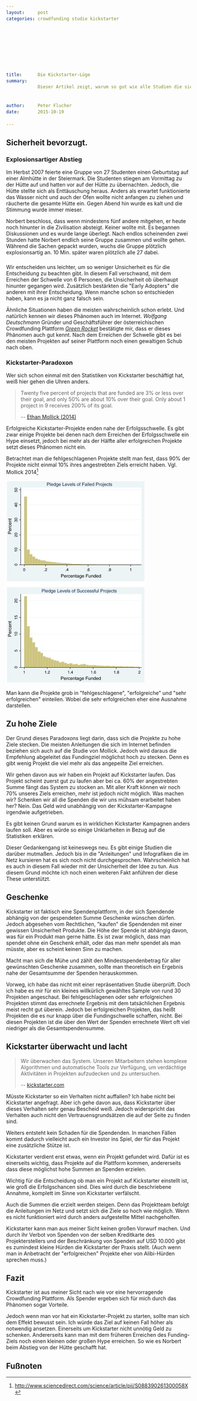 ```yaml
---
layout:     post
categories: crowdfunding studie kickstarter








title:      Die Kickstarter-Lüge
summary:
            Dieser Artikel zeigt, warum so gut wie alle Studien die sich mit Kickstarter beschäftigen falsch sind.


author:     Peter Flucher
date:       2015-10-19

---
```



## Sicherheit bevorzugt.

### Explosionsartiger Abstieg

  Im Herbst 2007 feierte eine Gruppe von 27 Studenten einen Geburtstag auf einer Almhütte in der Steiermark. Die Studenten stiegen am Vormittag zu der Hütte auf und hatten vor auf der Hütte zu übernachten. Jedoch, die Hütte stellte sich als Enttäuschung heraus. Anders als erwartet funktionierte das Wasser nicht und auch der Ofen wollte nicht anfangen zu ziehen und räucherte die gesamte Hütte ein. Gegen Abend hin wurde es kalt und die Stimmung wurde immer mieser.

  Norbert beschloss, dass wenn mindestens fünf andere mitgehen, er heute noch hinunter in die Zivilisation absteigt. Keiner wollte mit. Es begannen Diskussionen und es wurde lange überlegt. Nach endlos scheinenden zwei Stunden hatte Norbert endlich seine Gruppe zusammen und wollte gehen. Während die Sachen gepackt wurden, wuchs die Gruppe plötzlich explosionsartig an. 10 Min. später waren plötzlich alle 27 dabei.


### 

  Wir entscheiden uns leichter, um so weniger Unsicherheit es für die Entscheidung zu beachten gibt. In diesem Fall verschwand, mit dem Erreichen der Schwelle von 6 Personen, die Unsicherheit ob überhaupt hinunter gegangen wird. Zusätzlich bestärkten die "Early Adopters" die anderen mit ihrer Entscheidung. Wenn manche schon so entschieden haben, kann es ja nicht ganz falsch sein.

  Ähnliche Situationen haben die meisten wahrscheinlich schon erlebt. Und natürlich kennen wir dieses Phänomen auch im Internet. *Wolfgang Deutschmann* Gründer und Geschäftsführer der österreichischen Crowdfunding Plattform *[Green Rocket](https://www.greenrocket.com/)* bestätigte mir, dass er dieses Phänomen auch gut kennt. Nach dem Erreichen der Schwelle gibt es bei den meisten Projekten auf seiner Plattform noch einen gewaltigen Schub nach oben.
  


### Kickstarter-Paradoxon

  Wer sich schon einmal mit den Statistiken von Kickstarter beschäftigt hat, weiß hier gehen die Uhren anders. 

> Twenty five percent of projects that are funded
> are 3% or less over their goal, and only 50% are 
> about 10% over their goal. Only about 1 project 
> in 9 receives 200% of its goal.
>
> -- [Ethan Mollick (2014)](http://www.sciencedirect.com/science/article/pii/S088390261300058X)



  Erfolgreiche Kickstarter-Projekte enden nahe der Erfolgsschwelle. Es gibt zwar einige Projekte bei denen nach dem Erreichen der Erfolgsschwelle ein Hype einsetzt, jedoch bei mehr als der Hälfte aller erfolgreichen Projekte setzt dieses Phänomen nicht ein.

  Betrachtet man die fehlgeschlagenen Projekte stellt man fest, dass 90% der Projekte nicht einmal 10% ihres angestrebten Ziels erreicht haben. Vgl. Mollick 2014[^Mollick]

  [![Vergleich zwischen erfolgreicher und nicht erfolgreicher Projekte auf Kickstarter.](/images/kickstarter-stat.jpg)](http://www.sciencedirect.com/science/article/pii/S088390261300058X)

  Man kann die Projekte grob in "fehlgeschlagene", "erfolgreiche" und "sehr erfolgreichen" einteilen. Wobei die sehr erfolgreichen eher eine Ausnahme darstellen.

[^Mollick]: http://www.sciencedirect.com/science/article/pii/S088390261300058X


## Zu hohe Ziele

  Der Grund dieses Paradoxons liegt darin, dass sich die Projekte zu hohe Ziele stecken. Die meisten Anleitungen die sich im Internet befinden beziehen sich auch auf die Studie von Mollick. Jedoch wird daraus die Empfehlung abgeleitet das Fundingziel möglichst hoch zu stecken. Denn es gibt wenig Projekt die viel mehr als das angepeilte Ziel erreichen. 

  Wir gehen davon aus wir haben ein Projekt auf Kickstarter laufen. Das Projekt scheint zuerst gut zu laufen aber bei ca. 60% der angestrebten Summe fängt das System zu stocken an. Mit aller Kraft können wir noch 70% unseres Ziels erreichen, mehr ist jedoch nicht möglich. Was machen wir? Schenken wir all die Spenden die wir uns mühsam erarbeitet haben her? Nein. Das Geld wird unabhängig von der Kickstarter-Kampagne irgendwie aufgetrieben.

  Es gibt keinen Grund warum es in wirklichen Kickstarter Kampagnen anders laufen soll. Aber es würde so einige Unklarheiten in Bezug auf die Statistiken erklären.

  Dieser Gedankengang ist keineswegs neu. Es gibt einige Studien die darüber mutmaßen. Jedoch bis in die "Anleitungen" und Infografiken die im Netz kursieren hat es sich noch nicht durchgesprochen. Wahrscheinlich hat es auch in diesem Fall wieder mit der Unsicherheit der Idee zu tun. Aus diesem Grund möchte ich noch einen weiteren Fakt anführen der diese These unterstützt.


## Geschenke

  Kickstarter ist faktisch eine Spendenplattform, in der sich Spendende abhängig von der gespendeten Summe Geschenke wünschen dürfen. Jedoch abgesehen vom Rechtlichen, "kaufen" die Spendenden mit einer gewissen Unsicherheit Produkte. Die Höhe der Spende ist abhängig davon, was für ein Produkt man gerne hätte. Es ist zwar möglich, dass man spendet ohne ein Geschenk erhält, oder das man mehr spendet als man müsste, aber es scheint keinen Sinn zu machen.

  Macht man sich die Mühe und zählt den Mindestspendenbetrag für aller gewünschten Geschenke zusammen, sollte man theoretisch ein Ergebnis nahe der Gesamtsumme der Spenden herauskommen. 

  Vorweg, ich habe das nicht mit einer repräsentativen Studie überprüft. Doch ich habe es mir für ein kleines willkürlich gewähltes Sample von rund 30 Projekten angeschaut. Bei fehlgeschlagenen oder sehr erfolgreichen Projekten stimmt das errechnete Ergebnis mit dem tatsächlichen Ergebnis meist recht gut überein. Jedoch bei erfolgreichen Projekten, das heißt Projekten die es nur knapp über die Fundingschwelle schaffen, nicht. Bei diesen Projekten ist die über den Wert der Spenden errechnete Wert oft viel niedriger als die Gesamtspendensumme.

## Kickstarter überwacht und lacht

> Wir überwachen das System. Unseren Mitarbeitern
> stehen komplexe Algorithmen und automatische
> Tools zur Verfügung, um verdächtige Aktivitäten
> in Projekten aufzudecken und zu untersuchen.
>
> -- [kickstarter.com](http://www.kickstarter.com/trust)

  Müsste Kickstarter so ein Verhalten nicht auffallen? Ich habe nicht bei Kickstarter angefragt. Aber ich gehe davon aus, dass Kickstarter über dieses Verhalten sehr genau Bescheid weiß. Jedoch widerspricht das Verhalten auch nicht den Vertrauensgrundsätzen die auf der Seite zu finden sind. 

  Weiters entsteht kein Schaden für die Spendenden. In manchen Fällen kommt dadurch vielleicht auch ein Investor ins Spiel, der für das Projekt eine zusätzliche Stütze ist.

  Kickstarter verdient erst etwas, wenn ein Projekt gefundet wird. Dafür ist es einerseits wichtig, dass Projekte auf die Plattform kommen, andererseits dass diese möglichst hohe Summen an Spenden erzielen.

  Wichtig für die Entscheidung ob man ein Projekt auf Kickstarter einstellt ist, wie groß die Erfolgschancen sind. Dies wird durch die beschriebene Annahme, komplett im Sinne von Kickstarter verfälscht.

  Auch die Summen die erzielt werden steigen. Denn das Projektteam befolgt die Anleitungen im Netz und setzt sich die Ziele so hoch wie möglich. Wenn es nicht funktioniert wird durch anders aufgestellte Mittel nachgeholfen.

  Kickstarter kann man aus meiner Sicht keinen großen Vorwurf machen. Und durch ihr Verbot von Spenden von der selben Kreditkarte des Projekterstellers und der Beschränkung von Spenden auf USD 10.000 gibt es zumindest kleine Hürden die Kickstarter der Praxis stellt. (Auch wenn man in Anbetracht der "erfolgreichen" Projekte eher von Alibi-Hürden sprechen muss.)

## Fazit

  Kickstarter ist aus meiner Sicht nach wie vor eine hervorragende Crowdfunding Plattform. Als Spender ergeben sich für mich durch das Phänomen sogar Vorteile. 

  Jedoch wenn man vor hat ein Kickstarter-Projekt zu starten, sollte man sich dem Effekt bewusst sein. Ich würde das Ziel auf keinen Fall höher als notwendig ansetzen. Einerseits um Kickstarter nicht unnötig Geld zu schenken. Andererseits kann man mit dem früheren Erreichen des Funding-Ziels noch einen kleinen oder großen Hype erreichen. So wie es Norbert beim Abstieg von der Hütte geschafft hat.

  


## Fußnoten


